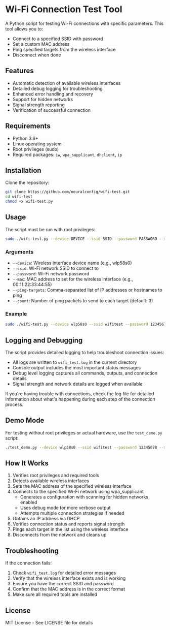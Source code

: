 # Wi-Fi Connection Test Tool

A Python script for testing Wi-Fi connections with specific parameters. This tool allows you to:

- Connect to a specified SSID with password
- Set a custom MAC address
- Ping specified targets from the wireless interface
- Disconnect when done

## Features

- Automatic detection of available wireless interfaces
- Detailed debug logging for troubleshooting
- Enhanced error handling and recovery
- Support for hidden networks
- Signal strength reporting
- Verification of successful connection

## Requirements

- Python 3.6+
- Linux operating system
- Root privileges (sudo)
- Required packages: `iw`, `wpa_supplicant`, `dhclient`, `ip`

## Installation

Clone the repository:

```bash
git clone https://github.com/neuralconfig/wifi-test.git
cd wifi-test
chmod +x wifi-test.py
```

## Usage

The script must be run with root privileges:

```bash
sudo ./wifi-test.py --device DEVICE --ssid SSID --password PASSWORD --mac MAC_ADDRESS --ping-targets TARGETS [--count COUNT]
```

### Arguments

- `--device`: Wireless interface device name (e.g., wlp58s0)
- `--ssid`: Wi-Fi network SSID to connect to
- `--password`: Wi-Fi network password
- `--mac`: MAC address to set for the wireless interface (e.g., 00:11:22:33:44:55)
- `--ping-targets`: Comma-separated list of IP addresses or hostnames to ping
- `--count`: Number of ping packets to send to each target (default: 3)

### Example

```bash
sudo ./wifi-test.py --device wlp58s0 --ssid wifitest --password 12345678 --mac 00:11:22:33:44:55 --ping-targets 192.168.37.1,192.168.37.252 --count 3
```

## Logging and Debugging

The script provides detailed logging to help troubleshoot connection issues:

- All logs are written to `wifi_test.log` in the current directory
- Console output includes the most important status messages
- Debug level logging captures all commands, outputs, and connection details
- Signal strength and network details are logged when available

If you're having trouble with connections, check the log file for detailed information about what's happening during each step of the connection process.

## Demo Mode

For testing without root privileges or actual hardware, use the `test_demo.py` script:

```bash
./test_demo.py --device wlp58s0 --ssid wifitest --password 12345678 --mac 00:11:22:33:44:55 --ping-targets 192.168.37.1,192.168.37.252 --count 3
```

## How It Works

1. Verifies root privileges and required tools
2. Detects available wireless interfaces
3. Sets the MAC address of the specified wireless interface
4. Connects to the specified Wi-Fi network using wpa_supplicant
   - Generates a configuration with scanning for hidden networks enabled
   - Uses debug mode for more verbose output
   - Attempts multiple connection strategies if needed
5. Obtains an IP address via DHCP
6. Verifies connection status and reports signal strength
7. Pings each target in the list using the wireless interface
8. Disconnects from the network and cleans up

## Troubleshooting

If the connection fails:

1. Check `wifi_test.log` for detailed error messages
2. Verify that the wireless interface exists and is working
3. Ensure you have the correct SSID and password
4. Confirm that the MAC address is in the correct format
5. Make sure all required tools are installed

## License

MIT License - See LICENSE file for details